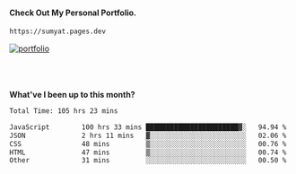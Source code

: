 #### Check Out My Personal Portfolio.
````bash
https://sumyat.pages.dev
````

<a href='https://sumyat.pages.dev/'>
    <img src='https://github.com/sumyat-aung/sumyat-aung/assets/108873224/c9b4f2be-c585-4dd3-84e1-692c3854a6d8' alt='portfolio' align='center' />
</a>


<br />
<br />


<br />
<br />

**What've I been up to this month?**

<!--START_SECTION:waka-->

```txt
Total Time: 105 hrs 23 mins

JavaScript        100 hrs 33 mins ███████████████████████▓░   94.94 %
JSON              2 hrs 11 mins   ▓░░░░░░░░░░░░░░░░░░░░░░░░   02.06 %
CSS               48 mins         ▒░░░░░░░░░░░░░░░░░░░░░░░░   00.76 %
HTML              47 mins         ▒░░░░░░░░░░░░░░░░░░░░░░░░   00.74 %
Other             31 mins         ░░░░░░░░░░░░░░░░░░░░░░░░░   00.50 %
```

<!--END_SECTION:waka-->




